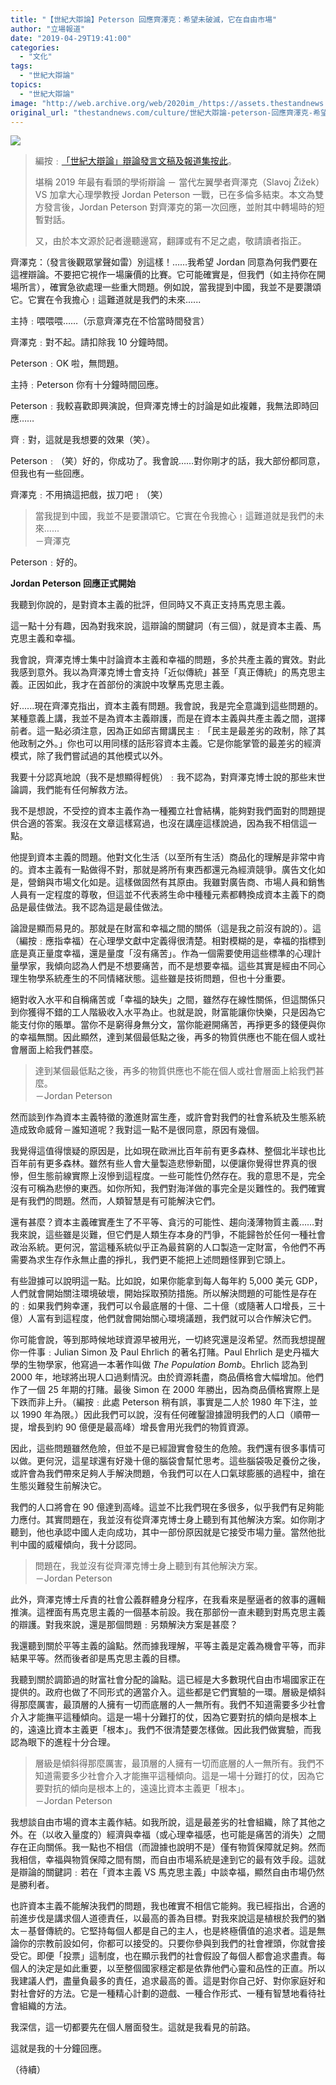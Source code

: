 ```yaml
---
title: "【世紀大辯論】Peterson 回應齊澤克：希望未破滅，它在自由市場"
author: "立場報道"
date: "2019-04-29T19:41:00"
categories:
  - "文化"
tags:
  - "世紀大辯論"
topics:
  - "世紀大辯論"
image: "http://web.archive.org/web/2020im_/https://assets.thestandnews.com/media/photos/peterson-27_mvUMi.png"
original_url: "thestandnews.com/culture/世紀大辯論-peterson-回應齊澤克-希望未破滅-它在自由市場"
---
```

![](http://web.archive.org/web/2020im_/https://assets.thestandnews.com/media/photos/peterson-27_mvUMi.png)

> 編按﹕[「世紀大辯論」辯論發言文稿及報道集按此](../../tag/%E4%B8%96%E7%B4%80%E5%A4%A7%E8%BE%AF%E8%AB%96/)。
> 
> 堪稱 2019 年最有看頭的學術辯論 － 當代左翼學者齊澤克（Slavoj Žižek）VS 加拿大心理學教授 Jordan Peterson 一戰，已在多倫多結束。本文為雙方發言後，Jordan Peterson 對齊澤克的第一次回應，並附其中轉場時的短暫對話。
> 
> 又，由於本文源於記者邊聽邊寫，翻譯或有不足之處，敬請讀者指正。

齊澤克：（發言後觀眾掌聲如雷）別這樣！……我希望 Jordan 同意為何我們要在這裡辯論。不要把它視作一場廉價的比賽。它可能確實是，但我們（如主持你在開場所言），確實急欲處理一些重大問題。例如說，當我提到中國，我並不是要讚頌它。它實在令我擔心﹗這難道就是我們的未來......

主持﹕喂喂喂……（示意齊澤克在不恰當時間發言）

齊澤克﹕對不起。請扣除我 10 分鐘時間。

Peterson﹕OK 啦，無問題。

主持﹕Peterson 你有十分鐘時間回應。

Peterson﹕我較喜歡即興演說，但齊澤克博士的討論是如此複雜，我無法即時回應……

齊﹕對，這就是我想要的效果（笑）。

Peterson﹕（笑）好的，你成功了。我會說……對你剛才的話，我大部份都同意，但我也有一些回應。

齊澤克﹕不用搞這把戲，拔刀吧﹗（笑）

> 當我提到中國，我並不是要讚頌它。它實在令我擔心﹗這難道就是我們的未來......  
> －齊澤克

Peterson﹕好的。

**Jordan Peterson 回應正式開始**

我聽到你說的，是對資本主義的批評，但同時又不真正支持馬克思主義。

這一點十分有趣，因為對我來說，這辯論的關鍵詞（有三個），就是資本主義、馬克思主義和幸福。

我會說，齊澤克博士集中討論資本主義和幸福的問題，多於共產主義的實效。對此我感到意外。我以為齊澤克博士會支持「近似傳統」甚至「真正傳統」的馬克思主義。正因如此，我才在首部份的演說中攻擊馬克思主義。

好......現在齊澤克指出，資本主義有問題。我會說，我是完全意識到這些問題的。某種意義上講，我並不是為資本主義辯護，而是在資本主義與共產主義之間，選擇前者。這一點必須注意，因為正如邱吉爾講民主﹕「民主是最差劣的政制，除了其他政制之外。」你也可以用同樣的話形容資本主義。它是你能掌管的最差劣的經濟模式，除了我們嘗試過的其他模式以外。

我要十分認真地說（我不是想顯得輕佻）﹕我不認為，對齊澤克博士說的那些末世論調，我們能有任何解救方法。

我不是想說，不受控的資本主義作為一種獨立社會結構，能夠對我們面對的問題提供合適的答案。我沒在文章這樣寫過，也沒在講座這樣說過，因為我不相信這一點。

他提到資本主義的問題。他對文化生活（以至所有生活）商品化的理解是非常中肯的。資本主義有一點做得不對，那就是將所有東西都還元為經濟競爭。廣告文化如是，營銷與市場文化如是。這樣做固然有其原由。我雖對廣告商、市場人員和銷售人員有一定程度的尊敬，但這並不代表將生命中種種元素都轉換成資本主義下的商品是最佳做法。我不認為這是最佳做法。

論證是顯而易見的。那就是在財富和幸福之間的關係（這是我之前沒有說的）。這（編按﹕應指幸福）在心理學文獻中定義得很清楚。相對模糊的是，幸福的指標到底是真正量度幸福，還是量度「沒有痛苦」。作為一個需要使用這些標準的心理計量學家，我傾向認為人們是不想要痛苦，而不是想要幸福。這些其實是經由不同心理生物學系統產生的不同情緒狀態。這些雖是技術問題，但也十分重要。

絕對收入水平和自稱痛苦或「幸福的缺失」之間，雖然存在線性關係，但這關係只到你獲得不錯的工人階級收入水平為止。也就是說，財富能讓你快樂，只是因為它能支付你的賬單。當你不是窮得身無分文，當你能避開痛苦，再掙更多的錢便與你的幸福無關。因此顯然，達到某個最低點之後，再多的物質供應也不能在個人或社會層面上給我們甚麼。

> 達到某個最低點之後，再多的物質供應也不能在個人或社會層面上給我們甚麼。  
> －Jordan Peterson

然而談到作為資本主義特徵的激進財富生產，或許會對我們的社會系統及生態系統造成致命威脅－誰知道呢？我對這一點不是很同意，原因有幾個。

我覺得這值得懷疑的原因是，比如現在歐洲比百年前有更多森林、整個北半球也比百年前有更多森林。雖然有些人會大量製造悲慘新聞，以便讓你覺得世界真的很慘，但生態前線實際上沒慘到這程度。一些可能性仍然存在。我的意思不是，完全沒有可稱為悲慘的東西。如你所知，我們對海洋做的事完全是災難性的。我們確實是有我們的問題。然而，人類智慧是有可能解決它們。

還有甚麼？資本主義確實產生了不平等、貪污的可能性、趨向淺薄物質主義……對我來說，這些雖是災難，但它們是人類生存本身的鬥爭，不能歸咎於任何一種社會政治系統。更何況，當這種系統似乎正為最貧窮的人口製造一定財富，令他們不再需要為求生存作永無止盡的掙扎，我們更不能把上述問題怪罪到它頭上。

有些證據可以說明這一點。比如說，如果你能拿到每人每年約 5,000 美元 GDP，人們就會開始關注環境破壞，開始採取預防措施。所以解決問題的可能性是存在的﹕如果我們夠幸運，我們可以令最底層的十億、二十億（或隨著人口增長，三十億）人富有到這程度，他們就會開始關心環境議題，我們就可以合作解決它們。

你可能會說，等到那時候地球資源早被用光，一切終究還是沒希望。然而我想提醒你一件事﹕Julian Simon 及 Paul Ehrlich 的著名打賭。Paul Ehrlich 是史丹福大學的生物學家，他寫過一本著作叫做 _The Population Bomb_。Ehrlich 認為到 2000 年，地球將出現人口過剩情況。由於資源耗盡，商品價格會大幅增加。他們作了一個 25 年期的打賭。最後 Simon 在 2000 年勝出，因為商品價格實際上是下跌而非上升。（編按﹕此處 Peterson 稍有誤，事實是二人於 1980 年下注，並以 1990 年為限。）因此我們可以說，沒有任何確鑿證據證明我們的人口（順帶一提，增長到約 90 億便是最高峰）增長會用光我們的物質資源。

因此，這些問題雖然危險，但並不是已經證實會發生的危險。我們還有很多事情可以做。更何況，這星球還有好幾十億的腦袋會幫忙思考。這些腦袋吸足養份之後，或許會為我們帶來足夠人手解決問題，令我們可以在人口氣球膨脹的過程中，搶在生態災難發生前解決它。

我們的人口將會在 90 億達到高峰。這並不比我們現在多很多，似乎我們有足夠能力應付。其實問題在，我並沒有從齊澤克博士身上聽到有其他解決方案。如你剛才聽到，他也承認中國人走向成功，其中一部份原因就是它接受市場力量。當然他批判中國的威權傾向，我十分認同。

> 問題在，我並沒有從齊澤克博士身上聽到有其他解決方案。  
> －Jordan Peterson

此外，齊澤克博士斥責的社會公義群體身分程序，在我看來是壓逼者的敘事的邏輯推演。這裡面有馬克思主義的一個基本前設。我在那部份一直未聽到對馬克思主義的辯護。對我來說，還是那個問題﹕另類解決方案是甚麼？

我還聽到關於平等主義的論點。然而據我理解，平等主義是定義為機會平等，而非結果平等。然而後者卻是馬克思主義的目標。

我聽到關於調節過的財富社會分配的論點。這已經是大多數現代自由市場國家正在提供的。政府也做了不同形式的適當介入。這些都是它們實驗的一環。層級是傾斜得那麼厲害，最頂層的人擁有一切而底層的人一無所有。我們不知道需要多少社會介入才能撫平這種傾向。這是一場十分難打的仗，因為它要對抗的傾向是根本上的，遠遠比資本主義更「根本」。我們不很清楚要怎樣做。因此我們做實驗，而我認為眼下的進程十分合理。

> 層級是傾斜得那麼厲害，最頂層的人擁有一切而底層的人一無所有。我們不知道需要多少社會介入才能撫平這種傾向。這是一場十分難打的仗，因為它要對抗的傾向是根本上的，遠遠比資本主義更「根本」。  
> －Jordan Peterson

我想談自由市場的資本主義作結。如我所說，這是最差劣的社會組織，除了其他之外。在（以收入量度的）經濟與幸福（或心理幸福感，也可能是痛苦的消失）之間存在正向關係。我一點也不相信（而證據也說明不是）僅有物質保障就足夠。然而我相信，幸福與物質保障之間有關，而自由市場系統是達到它的最有效手段。這就是辯論的關鍵詞﹕若在「資本主義 VS 馬克思主義」中談幸福，顯然自由市場仍然是勝利者。

也許資本主義不能解決我們的問題，我也確實不相信它能夠。我已經指出，合適的前進步伐是講求個人道德責任，以最高的善為目標。對我來說這是植根於我們的猶太－基督傳統的。它堅持每個人都是自己的主人，也是終極價值的追求者。這是無論你的宗教前設如何，你都可以接受的。只要你參與到我們的社會裡頭，你就會接受它。即便「投票」這制度，也在顯示我們的社會假設了每個人都會追求盡責。每個人的決定是如此重要，以至整個國家穩定都是依靠他們心靈和品性的正直。所以我建議人們，盡量負最多的責任，追求最高的善。這是對你自己好、對你家庭好和對社會好的方法。它是一種精心計劃的遊戲、一種合作形式、一種有智慧地看待社會組織的方法。

我深信，這一切都要先在個人層面發生。這就是我看見的前路。

這就是我的十分鐘回應。

（待續）